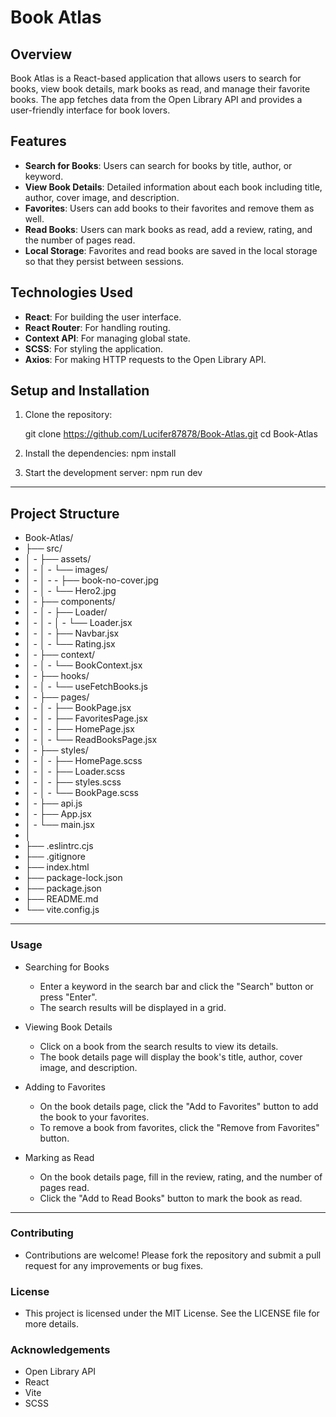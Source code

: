# Book Atlas

## Overview

Book Atlas is a React-based application that allows users to search for books, view book details, mark books as read, and manage their favorite books. The app fetches data from the Open Library API and provides a user-friendly interface for book lovers.

## Features

- **Search for Books**: Users can search for books by title, author, or keyword.
- **View Book Details**: Detailed information about each book including title, author, cover image, and description.
- **Favorites**: Users can add books to their favorites and remove them as well.
- **Read Books**: Users can mark books as read, add a review, rating, and the number of pages read.
- **Local Storage**: Favorites and read books are saved in the local storage so that they persist between sessions.

## Technologies Used

- **React**: For building the user interface.
- **React Router**: For handling routing.
- **Context API**: For managing global state.
- **SCSS**: For styling the application.
- **Axios**: For making HTTP requests to the Open Library API.

## Setup and Installation

1. Clone the repository:

   git clone https://github.com/Lucifer87878/Book-Atlas.git
   cd Book-Atlas

2. Install the dependencies:
    npm install

3. Start the development server:
    npm run dev


***********************************************************************************************************

## Project Structure

- Book-Atlas/
- ├── src/
- │ - ├── assets/
- │ - │ - └── images/
- │ - │ -     - ├── book-no-cover.jpg
- │ - │       - └── Hero2.jpg
- │ - ├── components/
- │ - │ - ├── Loader/
- │ - │ - │  -  └── Loader.jsx
- │ - │ - ├── Navbar.jsx  
- │ - │ - └── Rating.jsx
- │ - ├── context/
- │ - │ - └── BookContext.jsx
- │ - ├── hooks/
- │ - │ - └── useFetchBooks.js
- │ - ├── pages/
- │ - │ - ├── BookPage.jsx
- │ - │ - ├── FavoritesPage.jsx
- │ - │ - ├── HomePage.jsx
- │ - │ - └── ReadBooksPage.jsx
- │ - ├── styles/
- │ - │ - ├── HomePage.scss
- │ - │ - ├── Loader.scss
- │ - │ - ├── styles.scss
- │ - │ - └── BookPage.scss
- │ - ├── api.js
- │ - ├── App.jsx
- │ - └── main.jsx
- │
- ├── .eslintrc.cjs
- ├── .gitignore
- ├── index.html
- ├── package-lock.json
- ├── package.json
- ├── README.md
- └── vite.config.js

*********************************************************************************************************

### Usage
  
  * Searching for Books
    - Enter a keyword in the search bar and click the "Search" button or press "Enter".
    - The search results will be displayed in a grid.
  
  * Viewing Book Details
    - Click on a book from the search results to view its details.
    - The book details page will display the book's title, author, cover image, and description.
  
  * Adding to Favorites
    - On the book details page, click the "Add to Favorites" button to add the book to your favorites.
    - To remove a book from favorites, click the "Remove from Favorites" button.
  
  * Marking as Read
    - On the book details page, fill in the review, rating, and the number of pages read.
    - Click the "Add to Read Books" button to mark the book as read.



********************************************************************************************************


### Contributing
 * Contributions are welcome! Please fork the repository and submit a pull request for any improvements or bug fixes.


### License
 * This project is licensed under the MIT License. See the LICENSE file for more details.



### Acknowledgements
 - Open Library API
 - React
 - Vite
 - SCSS